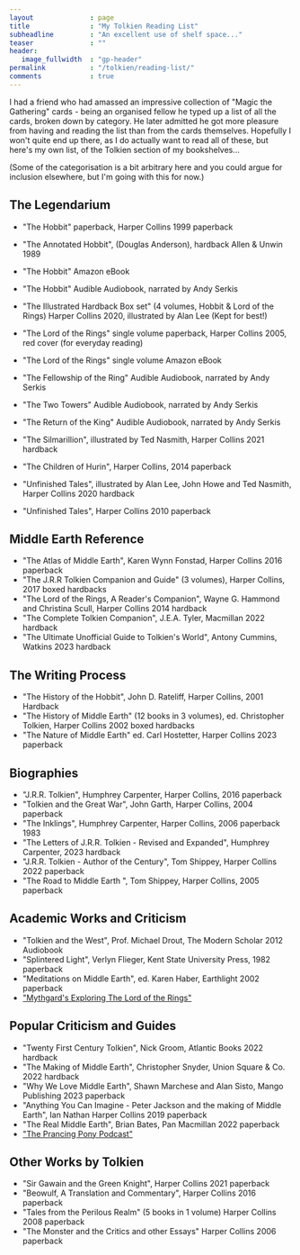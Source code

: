 ```yaml
---
layout              : page
title               : "My Tolkien Reading List"
subheadline         : "An excellent use of shelf space..."
teaser              : ""
header:
   image_fullwidth  : "gp-header"
permalink           : "/tolkien/reading-list/"
comments            : true
---
```


I had a friend who had amassed an impressive collection of "Magic the Gathering" cards - being an organised
fellow he typed up a list of all the cards, broken down by category. He later admitted he got more pleasure
from having and reading the list than from the cards themselves. Hopefully I won't quite end up there, as I 
do actually want to read all of these, but here's my own list, of the Tolkien section of my bookshelves...

(Some of the categorisation is a bit arbitrary here and you could argue for inclusion elsewhere, but I'm going
with this for now.)

## The Legendarium 

* "The Hobbit" paperback, Harper Collins 1999 paperback
* "The Annotated Hobbit", (Douglas Anderson), hardback Allen & Unwin 1989 
* "The Hobbit" Amazon eBook
* "The Hobbit" Audible Audiobook, narrated by Andy Serkis


* "The Illustrated Hardback Box set" (4 volumes, Hobbit & Lord of the Rings) Harper Collins 2020, illustrated by Alan Lee (Kept for best!)
* "The Lord of the Rings" single volume paperback, Harper Collins 2005, red cover (for everyday reading)
* "The Lord of the Rings" single volume Amazon eBook
* "The Fellowship of the Ring" Audible Audiobook, narrated by Andy Serkis
* "The Two Towers" Audible Audiobook, narrated by Andy Serkis
* "The Return of the King" Audible Audiobook, narrated by Andy Serkis


* "The Silmarillion", illustrated by Ted Nasmith, Harper Collins 2021 hardback
* "The Children of Hurin", Harper Collins, 2014 paperback


* "Unfinished Tales", illustrated by Alan Lee, John Howe and Ted Nasmith, Harper Collins 2020 hardback
* "Unfinished Tales", Harper Collins 2010 paperback

## Middle Earth Reference

* "The Atlas of Middle Earth", Karen Wynn Fonstad, Harper Collins 2016 paperback
* "The J.R.R Tolkien Companion and Guide" (3 volumes), Harper Collins, 2017 boxed hardbacks
* "The Lord of the Rings, A Reader's Companion", Wayne G. Hammond and Christina Scull, Harper Collins 2014 hardback
* "The Complete Tolkien Companion", J.E.A. Tyler, Macmillan 2022 hardback
* "The Ultimate Unofficial Guide to Tolkien's World", Antony Cummins, Watkins 2023 hardback

## The Writing Process

* "The History of the Hobbit", John D. Rateliff, Harper Collins, 2001 Hardback
* "The History of Middle Earth" (12 books in 3 volumes), ed. Christopher Tolkien, Harper Collins 2002 boxed hardbacks
* "The Nature of Middle Earth" ed. Carl Hostetter, Harper Collins 2023 paperback

## Biographies

* "J.R.R. Tolkien", Humphrey Carpenter, Harper Collins, 2016 paperback
* "Tolkien and the Great War", John Garth, Harper Collins, 2004 paperback
* "The Inklings", Humphrey Carpenter, Harper Collins, 2006 paperback 1983
* "The Letters of J.R.R. Tolkien - Revised and Expanded", Humphrey Carpenter, 2023 hardback
* "J.R.R. Tolkien - Author of the Century", Tom Shippey, Harper Collins 2022 paperback
* "The Road to Middle Earth ", Tom Shippey, Harper Collins, 2005 paperback

## Academic Works and Criticism

* "Tolkien and the West", Prof. Michael Drout, The Modern Scholar 2012 Audiobook
* "Splintered Light", Verlyn Flieger, Kent State University Press, 1982 paperback
* "Meditations on Middle Earth", ed. Karen Haber, Earthlight 2002 paperback
* ["Mythgard's Exploring The Lord of the Rings"](https://mythgard.org/lotro/exlotr)

## Popular Criticism and Guides

* "Twenty First Century Tolkien", Nick Groom, Atlantic Books 2022 hardback
* "The Making of Middle Earth", Christopher Snyder, Union Square & Co. 2022 hardback
* "Why We Love Middle Earth", Shawn Marchese and Alan Sisto, Mango Publishing 2023 paperback
* "Anything You Can Imagine - Peter Jackson and the making of Middle Earth", Ian Nathan Harper Collins 2019 paperback
* "The Real Middle Earth", Brian Bates, Pan Macmillan 2022 paperback
* ["The Prancing Pony Podcast"](http://theprancingponypodcast.com)

## Other Works by Tolkien

* "Sir Gawain and the Green Knight", Harper Collins 2021 paperback
* "Beowulf, A Translation and Commentary", Harper Collins 2016 paperback
* "Tales from the Perilous Realm" (5 books in 1 volume) Harper Collins 2008 paperback
* "The Monster and the Critics and other Essays" Harper Collins 2006 paperback

